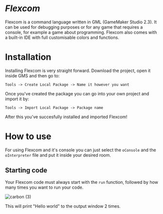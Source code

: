 # ***Flexcom***

Flexcom is a command language written in GML (GameMaker Studio 2.3).
It can be used for debugging purposes or for any game that requires a console, for example a game about programming.
Flexcom also comes with a built-in IDE with full customisable colors and functions.

# **Installation**

Installing Flexcom is very straight forward.
Download the project, open it inside GMS and then go to:

`Tools -> Create Local Package -> Name it however you want`

Once you've created the package you can go into your own project and import it by:

`Tools -> Import Local Package -> Package name`

After this you've succesfully installed and imported Flexcom!

# **How to use**

For using Flexcom and it's console you can just select the `oConsole` and the `oInterpreter` file and put it inside your desired room.

## **Starting code**

Your Flexcom code must always start with the `run` function, followed by how many times you want to run your code.

![carbon (3)](https://user-images.githubusercontent.com/87675824/184031758-194da66f-bb4f-4e3f-890d-9d62d3ad39a4.png)

This will print "Hello world" to the output window 2 times.




